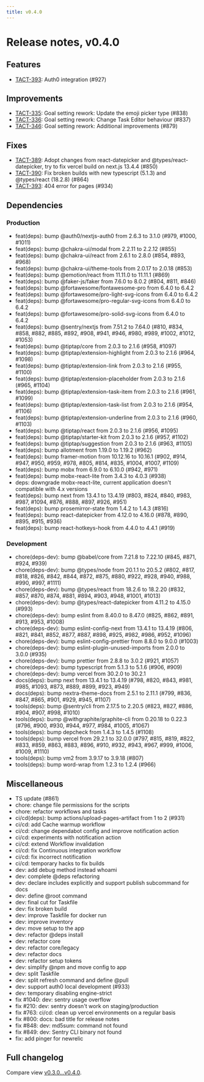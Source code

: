 ```yaml
---
title: v0.4.0
---
```


# Release notes, v0.4.0

## Features

- [TACT-393](https://linear.app/tact/issue/TACT-393/auth0-integration): Auth0 integration (#927)

## Improvements

- [TACT-335](https://linear.app/tact/issue/TACT-335/goal-setting-rework-update-the-emoji-picker-type): Goal setting rework: Update the emoji picker type (#838)
- [TACT-336](https://linear.app/tact/issue/TACT-336/goal-setting-rework-shange-task-editor-behaviour): Goal setting rework: Сhange Task Editor behaviour (#837)
- [TACT-346](https://linear.app/tact/issue/TACT-346/goal-setting-rework-additional-improvements): Goal setting rework: Additional improvements (#879)

## Fixes

- [TACT-389](https://linear.app/tact/issue/TACT-389/adopt-changes-from-react-datepicker-and-typesreact-datepicker-try-to): Adopt changes from react-datepicker and @types/react-datepicker, try to fix vercel build on next.js 13.4.4 (#850)
- [TACT-390](https://linear.app/tact/issue/TACT-390/fix-broken-builds-with-new-typescript-513-and-typesreact-1828): Fix broken builds with new typescript (5.1.3) and @types/react (18.2.8) (#864)
- [TACT-393](https://linear.app/tact/issue/TACT-393/auth0-integration): 404 error for pages (#934)

## Dependencies

### Production

- feat(deps): bump @auth0/nextjs-auth0 from 2.6.3 to 3.1.0 (#979, #1000, #1011)
- feat(deps): bump @chakra-ui/modal from 2.2.11 to 2.2.12 (#855)
- feat(deps): bump @chakra-ui/react from 2.6.1 to 2.8.0 (#854, #893, #968)
- feat(deps): bump @chakra-ui/theme-tools from 2.0.17 to 2.0.18 (#853)
- feat(deps): bump @emotion/react from 11.11.0 to 11.11.1 (#869)
- feat(deps): bump @faker-js/faker from 7.6.0 to 8.0.2 (#804, #811, #846)
- feat(deps): bump @fortawesome/fontawesome-pro from 6.4.0 to 6.4.2
- feat(deps): bump @fortawesome/pro-light-svg-icons from 6.4.0 to 6.4.2
- feat(deps): bump @fortawesome/pro-regular-svg-icons from 6.4.0 to 6.4.2
- feat(deps): bump @fortawesome/pro-solid-svg-icons from 6.4.0 to 6.4.2
- feat(deps): bump @sentry/nextjs from 7.51.2 to 7.64.0 (#810, #834, #858, #882, #885, #892, #908, #941, #946, #980, #989, #1002, #1012, #1053)
- feat(deps): bump @tiptap/core from 2.0.3 to 2.1.6 (#958, #1097)
- feat(deps): bump @tiptap/extension-highlight from 2.0.3 to 2.1.6 (#964, #1098)
- feat(deps): bump @tiptap/extension-link from 2.0.3 to 2.1.6 (#955, #1100)
- feat(deps): bump @tiptap/extension-placeholder from 2.0.3 to 2.1.6 (#965, #1104)
- feat(deps): bump @tiptap/extension-task-item from 2.0.3 to 2.1.6 (#961, #1099)
- feat(deps): bump @tiptap/extension-task-list from 2.0.3 to 2.1.6 (#954, #1106)
- feat(deps): bump @tiptap/extension-underline from 2.0.3 to 2.1.6 (#960, #1103)
- feat(deps): bump @tiptap/react from 2.0.3 to 2.1.6 (#956, #1095)
- feat(deps): bump @tiptap/starter-kit from 2.0.3 to 2.1.6 (#957, #1102)
- feat(deps): bump @tiptap/suggestion from 2.0.3 to 2.1.6 (#963, #1105)
- feat(deps): bump allotment from 1.19.0 to 1.19.2 (#962)
- feat(deps): bump framer-motion from 10.12.16 to 10.16.1 (#902, #914, #947, #950, #959, #978, #805, #814, #835, #1004, #1007, #1109)
- feat(deps): bump mobx from 6.9.0 to 6.10.0 (#942, #971)
- feat(deps): bump mobx-react-lite from 3.4.3 to 4.0.3 (#938)
- deps: downgrade mobx-react-lite, current application doesn't compatible with 4.x versions
- feat(deps): bump next from 13.4.1 to 13.4.19 (#803, #824, #840, #983, #987, #1094, #876, #888, #897, #926, #951)
- feat(deps): bump prosemirror-state from 1.4.2 to 1.4.3 (#816)
- feat(deps): bump react-datepicker from 4.12.0 to 4.16.0 (#878, #890, #895, #915, #936)
- feat(deps): bump react-hotkeys-hook from 4.4.0 to 4.4.1 (#919)

### Development

- chore(deps-dev): bump @babel/core from 7.21.8 to 7.22.10 (#845, #871, #924, #939)
- chore(deps-dev): bump @types/node from 20.1.1 to 20.5.2 (#802, #817, #818, #826, #842, #844, #872, #875, #880, #922, #928, #940, #988, #990, #997, #1111)
- chore(deps-dev): bump @types/react from 18.2.6 to 18.2.20 (#832, #857, #870, #874, #881, #894, #903, #948, #1001, #1013)
- chore(deps-dev): bump @types/react-datepicker from 4.11.2 to 4.15.0 (#993)
- chore(deps-dev): bump eslint from 8.40.0 to 8.47.0 (#825, #862, #891, #913, #953, #1008)
- chore(deps-dev): bump eslint-config-next from 13.4.1 to 13.4.19 (#806, #821, #841, #852, #877, #887, #898, #925, #982, #986, #952, #1096)
- chore(deps-dev): bump eslint-config-prettier from 8.8.0 to 9.0.0 (#1003)
- chore(deps-dev): bump eslint-plugin-unused-imports from 2.0.0 to 3.0.0 (#935)
- chore(deps-dev): bump prettier from 2.8.8 to 3.0.2 (#921, #1057)
- chore(deps-dev): bump typescript from 5.1.3 to 5.1.6 (#906, #909)
- chore(deps-dev): bump vercel from 30.2.0 to 30.2.1
- docs(deps): bump next from 13.4.1 to 13.4.19 (#798, #820, #843, #981, #985, #1093, #873, #889, #899, #923, #949)
- docs(deps): bump nextra-theme-docs from 2.5.1 to 2.11.1 (#799, #836, #847, #865, #901, #929, #945, #1107)
- tools(deps): bump @sentry/cli from 2.17.5 to 2.20.5 (#823, #827, #886, #904, #907, #998, #1010)
- tools(deps): bump @withgraphite/graphite-cli from 0.20.18 to 0.22.3 (#796, #900, #930, #944, #977, #984, #1005, #1067)
- tools(deps): bump depcheck from 1.4.3 to 1.4.5 (#1108)
- tools(deps): bump vercel from 29.2.1 to 32.0.0 (#797, #815, #819, #822, #833, #859, #863, #883, #896, #910, #932, #943, #967, #999, #1006, #1009, #1110)
- tools(deps): bump vm2 from 3.9.17 to 3.9.18 (#807)
- tools(deps): bump word-wrap from 1.2.3 to 1.2.4 (#966)

## Miscellaneous

- TS update (#861)
- chore: change file permissions for the scripts
- chore: refactor workflows and tasks
- ci/cd(deps): bump actions/upload-pages-artifact from 1 to 2 (#931)
- ci/cd: add Cache warmup workflow
- ci/cd: change dependabot config and improve notification action
- ci/cd: experiments with notification action
- ci/cd: extend Workflow invalidation
- ci/cd: fix Continuous integration workflow
- ci/cd: fix incorrect notification
- ci/cd: temporary hacks to fix builds
- dev: add debug method instead whoami
- dev: complete @deps refactoring
- dev: declare includes explicitly and support publish subcommand for docs
- dev: define @root command
- dev: final cut for Taskfile
- dev: fix broken build
- dev: improve Taskfile for docker run
- dev: improve inventory
- dev: move setup to the app
- dev: refactor @deps install
- dev: refactor core
- dev: refactor core/legacy
- dev: refactor docs
- dev: refactor setup tokens
- dev: simplify @npm and move config to app
- dev: split Taskfile
- dev: split refresh command and define @pull
- dev: support auth0 local development (#933)
- dev: temporary disabling engine-strict
- fix #1040: dev: sentry usage overflow
- fix #210: dev: sentry doesn't work on staging/production
- fix #763: ci/cd: clean up vercel environments on a regular basis
- fix #800: docs: bad title for release notes
- fix #848: dev: md5sum: command not found
- fix #849: dev: Sentry CLI binary not found
- fix: add pinger for newrelic

## Full changelog

Compare view [v0.3.0...v0.4.0][].

[v0.3.0...v0.4.0]: https://github.com/tact-app/web/compare/v0.3.0...v0.4.0
